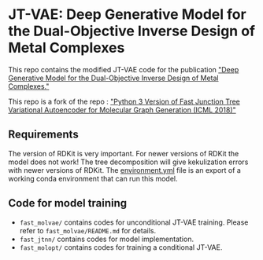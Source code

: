 # JT-VAE: Deep Generative Model for the Dual-Objective Inverse Design of Metal Complexes

This repo contains the modified JT-VAE code for the publication ["Deep Generative Model for the Dual-Objective Inverse Design of Metal Complexes."](https://doi.org/10.26434/chemrxiv-2024-mzs7b)

This repo is a fork of the repo : ["Python 3 Version of Fast Junction Tree Variational Autoencoder for Molecular Graph Generation (ICML 2018)"](https://github.com/Bibyutatsu/FastJTNNpy3)

## Requirements

The version of RDKit is very important. For newer versions of RDKit the model does not work!
The tree decomposition will give kekulization errors with newer versions of RDKit.
The [environment.yml](environment.yml) file is an export of a working conda environment that can run this model.

## Code for model training

- `fast_molvae/` contains codes for unconditional JT-VAE training. Please refer to `fast_molvae/README.md` for details.
- `fast_jtnn/` contains codes for model implementation.
- `fast_molopt/` contains codes for training a conditional JT-VAE.

